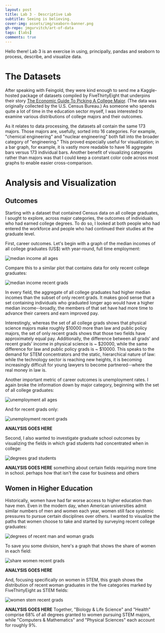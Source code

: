 ```yaml
---
layout: post
title: Lab 3 - Descriptive Lab
subtitle: Seeing is believing.
cover-img: assets/img/seaborn-banner.png
gh-repo: jmgurvitch/art-of-data
tags: [labs]
comments: true
---
```


Hello there! Lab 3 is an exercise in using, principally, pandas and seaborn to process, describe, and visualize data.

# The Datasets
After speaking with Feingold, they were kind enough to send me a Kaggle-hosted package of datasets compiled by FiveThirtyEight that underpins their story [The Economic Guide To Picking A College Major](https://fivethirtyeight.com/features/the-economic-guide-to-picking-a-college-major/). (The data was originally collected by the U.S. Census Bureau.) As someone who spends quite a lot of time in the education sector myself, I was interested to examine various distributions of college majors and their outcomes. 

As it relates to data processing, the datasets all contain the same 173 majors. Those majors are, usefully, sorted into 16 categories. For example, "chemical engineering" and "nuclear engineering" both fall into the broader category of "engineering." This proved especially useful for visualization; in a bar graph, for example, it is vastly more readable to have 16 aggregate bars versus 173 individual bars. Another benefit of visualizing categories rather than majors was that I could keep a constant color code across most graphs to enable easier cross-comparison.

# Analysis and Visualization
## Outcomes
Starting with a dataset that contained Census data on all college graduates, I sought to explore, across major categories, the outcomes of individuals who had earned college degrees. To do so, I looked at both people who had entered the workforce and people who had continued their studies at the graduate level. 

First, career outcomes. Let's begin with a graph of the median incomes of all college graduates (US$) with year-round, full time employment:

![median income all ages]({{site.baseurl}}/assets/img/median-income-all-ages.png)

Compare this to a similar plot that contains data for only recent college graduates:

![median income recent grads]({{site.baseurl}}/assets/img/median-income-recent-grads.png)

In every field, the aggregate of all college graduates had higher median incomes than the subset of only recent grads. It makes good sense that a set containing individuals who graduated longer ago would have a higher median income--broadly, the members of that set have had more time to advance their careers and earn improved pay.

Interestingly, whereas the set of all college grads shows that physical science majors make roughly $10000 more than law and public policy majors, the set of only recent grads shows that those two fields have approximately equal pay. Additionally, the difference between all grads' and recent grads' income in physical science is ~ $20000, while the same difference for law and public policy grads is ~ $10000. This speaks to the demand for STEM concentrators and the static, hierarchical nature of law: while the technology sector is reaching new heights, it is becoming increasingly difficult for young lawyers to become partnered--where the real money in law is.

Another important metric of career outcomes is unemployment rates. I again broke the information down by major category, beginning with the set of all college graduates:

![unemployment all ages]({{site.baseurl}}/assets/img/unemployment-all-ages.png)

And for recent grads only:

![unemployment recent grads]({{site.baseurl}}/assets/img/unemployment-recent-grads.png)

**ANALYSIS GOES HERE**

Second, I also wanted to investigate graduate school outcomes by visualizing the fields in which grad students had concentrated when in college:

![degrees grad students]({{site.baseurl}}/assets/img/degrees-grad-students.png)

**ANALYSIS GOES HERE** something about certain fields requiring more time in school. perhaps how that isn't the case for business and others

## Women in Higher Education 
Historically, women have had far worse access to higher education than have men. Even in the modern day, when American universities admit similar numbers of men and women each year, women still face systemic pressures to pursue certain disciplines over others. I wanted to visualize the paths that women choose to take and started by surveying recent college graduates:

![degrees of recent man and woman grads]({{site.baseurl}}/assets/img/men-women-recent-grads.png)

To save you some division, here's a graph that shows the share of women in each field:

![share women recent grads]({{site.baseurl}}/assets/img/share-women-recent-grads.png)

**ANALYSIS GOES HERE**

And, focusing specifically on women in STEM, this graph shows the distribution of recent woman graduates in the five categories marked by FiveThirtyEight as STEM fields:

![women stem recent grads]({{site.baseurl}}/assets/img/women-stem-recent-grads.png)

**ANALYSIS GOES HERE** Together, "Biology & Life Science" and "Health" comprise 68% of all degrees granted to women pursuing STEM majors, while "Computers & Mathematics" and "Physical Sciences" each account for roughly 9%. 
